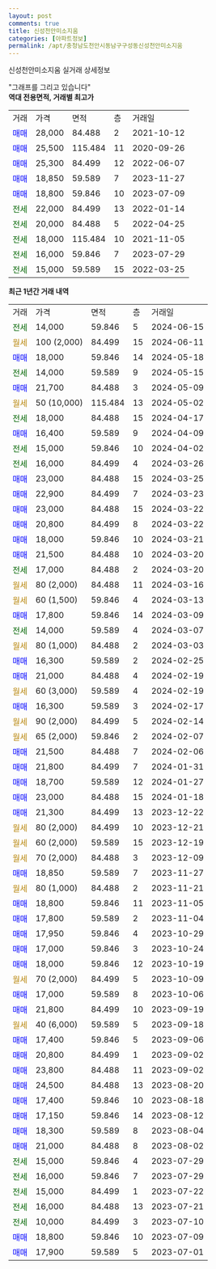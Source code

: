 ```yaml
---
layout: post
comments: true
title: 신성천안미소지움
categories: [아파트정보]
permalink: /apt/충청남도천안시동남구구성동신성천안미소지움
---
```


신성천안미소지움 실거래 상세정보

<script type="text/javascript">
  google.charts.load('current', {'packages':['line', 'corechart']});
  google.charts.setOnLoadCallback(drawChart);

  function drawChart() {
    var data = new google.visualization.DataTable();
    data.addColumn('date', '거래일');
    data.addColumn('number', "매매");
    data.addColumn('number', "전세");
    data.addColumn('number', "전매");

    data.addRows([[new Date(Date.parse("2024-06-15")), null, 14000, null], [new Date(Date.parse("2024-06-11")), null, null, null], [new Date(Date.parse("2024-05-18")), 18000, null, null], [new Date(Date.parse("2024-05-15")), null, 14000, null], [new Date(Date.parse("2024-05-09")), 21700, null, null], [new Date(Date.parse("2024-05-02")), null, null, null], [new Date(Date.parse("2024-04-17")), null, 18000, null], [new Date(Date.parse("2024-04-09")), 16400, null, null], [new Date(Date.parse("2024-04-02")), null, 15000, null], [new Date(Date.parse("2024-03-26")), null, 16000, null], [new Date(Date.parse("2024-03-25")), 23000, null, null], [new Date(Date.parse("2024-03-23")), 22900, null, null], [new Date(Date.parse("2024-03-22")), 23000, null, null], [new Date(Date.parse("2024-03-22")), 20800, null, null], [new Date(Date.parse("2024-03-21")), 18000, null, null], [new Date(Date.parse("2024-03-20")), 21500, null, null], [new Date(Date.parse("2024-03-20")), null, 17000, null], [new Date(Date.parse("2024-03-16")), null, null, null], [new Date(Date.parse("2024-03-13")), null, null, null], [new Date(Date.parse("2024-03-09")), 17800, null, null], [new Date(Date.parse("2024-03-07")), null, 14000, null], [new Date(Date.parse("2024-03-03")), null, null, null], [new Date(Date.parse("2024-02-25")), 16300, null, null], [new Date(Date.parse("2024-02-19")), 21000, null, null], [new Date(Date.parse("2024-02-19")), null, null, null], [new Date(Date.parse("2024-02-17")), 16300, null, null], [new Date(Date.parse("2024-02-14")), null, null, null], [new Date(Date.parse("2024-02-07")), null, null, null], [new Date(Date.parse("2024-02-06")), 21500, null, null], [new Date(Date.parse("2024-01-31")), 21800, null, null], [new Date(Date.parse("2024-01-27")), 18700, null, null], [new Date(Date.parse("2024-01-18")), 23000, null, null], [new Date(Date.parse("2023-12-22")), 21300, null, null], [new Date(Date.parse("2023-12-21")), null, null, null], [new Date(Date.parse("2023-12-19")), null, null, null], [new Date(Date.parse("2023-12-09")), null, null, null], [new Date(Date.parse("2023-11-27")), 18850, null, null], [new Date(Date.parse("2023-11-21")), null, null, null], [new Date(Date.parse("2023-11-05")), 18800, null, null], [new Date(Date.parse("2023-11-04")), 17800, null, null], [new Date(Date.parse("2023-10-29")), 17950, null, null], [new Date(Date.parse("2023-10-24")), 17000, null, null], [new Date(Date.parse("2023-10-19")), 18000, null, null], [new Date(Date.parse("2023-10-09")), null, null, null], [new Date(Date.parse("2023-10-06")), 17000, null, null], [new Date(Date.parse("2023-09-19")), 21800, null, null], [new Date(Date.parse("2023-09-18")), null, null, null], [new Date(Date.parse("2023-09-06")), 17400, null, null], [new Date(Date.parse("2023-09-02")), 20800, null, null], [new Date(Date.parse("2023-09-02")), 23800, null, null], [new Date(Date.parse("2023-08-20")), 24500, null, null], [new Date(Date.parse("2023-08-18")), 17400, null, null], [new Date(Date.parse("2023-08-12")), 17150, null, null], [new Date(Date.parse("2023-08-04")), 18300, null, null], [new Date(Date.parse("2023-08-02")), 21000, null, null], [new Date(Date.parse("2023-07-29")), null, 15000, null], [new Date(Date.parse("2023-07-29")), null, 16000, null], [new Date(Date.parse("2023-07-22")), null, 15000, null], [new Date(Date.parse("2023-07-21")), null, 16000, null], [new Date(Date.parse("2023-07-10")), null, 10000, null], [new Date(Date.parse("2023-07-09")), 18800, null, null], [new Date(Date.parse("2023-07-01")), 17900, null, null]]);

    var options = {
      hAxis: {
        format: 'yyyy/MM/dd'
      },    
      lineWidth: 0,
      pointsVisible: true,    
      title: '최근 1년간 유형별 실거래가 분포',
      legend: { position: 'bottom' }
    };

    var formatter = new google.visualization.NumberFormat({pattern:'###,###'} );
    formatter.format(data, 1);
    formatter.format(data, 2);
    
    setTimeout(function() {
        var chart = new google.visualization.LineChart(document.getElementById('columnchart_material'));
        chart.draw(data, (options));
        document.getElementById('loading').style.display = 'none';
    }, 200);
  }
</script>


<div id="loading" style="z-index:20; display: block; margin-left: 0px">"그래프를 그리고 있습니다"</div>
<div id="columnchart_material" style="width: 95%; margin-left: 0px; display: block"></div>
<!-- contents start -->
<b>역대 전용면적, 거래별 최고가</b>
<table class="sortable">
    <tr>
      <td>거래</td>
      <td>가격</td>
      <td>면적</td>
      <td>층</td>
      <td>거래일</td>
    </tr>
        <tr>
          <td><a style="color: blue">매매</a></td>
          <td>28,000</td>
          <td>84.488</td>
          <td>2</td>
          <td>2021-10-12</td>
        </tr>            <tr>
          <td><a style="color: blue">매매</a></td>
          <td>25,500</td>
          <td>115.484</td>
          <td>11</td>
          <td>2020-09-26</td>
        </tr>            <tr>
          <td><a style="color: blue">매매</a></td>
          <td>25,300</td>
          <td>84.499</td>
          <td>12</td>
          <td>2022-06-07</td>
        </tr>            <tr>
          <td><a style="color: blue">매매</a></td>
          <td>18,850</td>
          <td>59.589</td>
          <td>7</td>
          <td>2023-11-27</td>
        </tr>            <tr>
          <td><a style="color: blue">매매</a></td>
          <td>18,800</td>
          <td>59.846</td>
          <td>10</td>
          <td>2023-07-09</td>
        </tr>        
        <tr>
              <td><a style="color: darkgreen">전세</a></td>
              <td>22,000</td>
              <td>84.499</td>
              <td>13</td>
              <td>2022-01-14</td>
            </tr>            <tr>
              <td><a style="color: darkgreen">전세</a></td>
              <td>20,000</td>
              <td>84.488</td>
              <td>5</td>
              <td>2022-04-25</td>
            </tr>            <tr>
              <td><a style="color: darkgreen">전세</a></td>
              <td>18,000</td>
              <td>115.484</td>
              <td>10</td>
              <td>2021-11-05</td>
            </tr>            <tr>
              <td><a style="color: darkgreen">전세</a></td>
              <td>16,000</td>
              <td>59.846</td>
              <td>7</td>
              <td>2023-07-29</td>
            </tr>            <tr>
              <td><a style="color: darkgreen">전세</a></td>
              <td>15,000</td>
              <td>59.589</td>
              <td>15</td>
              <td>2022-03-25</td>
            </tr>        
    
</table>

<b>최근 1년간 거래 내역</b>

<table class="sortable">
    <tr>
      <td>거래</td>
      <td>가격</td>
      <td>면적</td>
      <td>층</td>
      <td>거래일</td>
    </tr>
    <tr>
      <td><a style="color: darkgreen">전세</a></td>
      <td>14,000</td>
      <td>59.846</td>
      <td>5</td>
      <td>2024-06-15</td>
    </tr>          <tr>
      <td><a style="color: darkgoldenrod">월세</a></td>
      <td>100 (2,000)</td>
      <td>84.499</td>
      <td>15</td>
      <td>2024-06-11</td>
    </tr>          <tr>
      <td><a style="color: blue">매매</a></td>
      <td>18,000</td>
      <td>59.846</td>
      <td>14</td>
      <td>2024-05-18</td>
    </tr>          <tr>
      <td><a style="color: darkgreen">전세</a></td>
      <td>14,000</td>
      <td>59.589</td>
      <td>9</td>
      <td>2024-05-15</td>
    </tr>          <tr>
      <td><a style="color: blue">매매</a></td>
      <td>21,700</td>
      <td>84.488</td>
      <td>3</td>
      <td>2024-05-09</td>
    </tr>          <tr>
      <td><a style="color: darkgoldenrod">월세</a></td>
      <td>50 (10,000)</td>
      <td>115.484</td>
      <td>13</td>
      <td>2024-05-02</td>
    </tr>          <tr>
      <td><a style="color: darkgreen">전세</a></td>
      <td>18,000</td>
      <td>84.488</td>
      <td>15</td>
      <td>2024-04-17</td>
    </tr>          <tr>
      <td><a style="color: blue">매매</a></td>
      <td>16,400</td>
      <td>59.589</td>
      <td>9</td>
      <td>2024-04-09</td>
    </tr>          <tr>
      <td><a style="color: darkgreen">전세</a></td>
      <td>15,000</td>
      <td>59.846</td>
      <td>10</td>
      <td>2024-04-02</td>
    </tr>          <tr>
      <td><a style="color: darkgreen">전세</a></td>
      <td>16,000</td>
      <td>84.499</td>
      <td>4</td>
      <td>2024-03-26</td>
    </tr>          <tr>
      <td><a style="color: blue">매매</a></td>
      <td>23,000</td>
      <td>84.488</td>
      <td>15</td>
      <td>2024-03-25</td>
    </tr>          <tr>
      <td><a style="color: blue">매매</a></td>
      <td>22,900</td>
      <td>84.499</td>
      <td>7</td>
      <td>2024-03-23</td>
    </tr>          <tr>
      <td><a style="color: blue">매매</a></td>
      <td>23,000</td>
      <td>84.488</td>
      <td>15</td>
      <td>2024-03-22</td>
    </tr>          <tr>
      <td><a style="color: blue">매매</a></td>
      <td>20,800</td>
      <td>84.499</td>
      <td>8</td>
      <td>2024-03-22</td>
    </tr>          <tr>
      <td><a style="color: blue">매매</a></td>
      <td>18,000</td>
      <td>59.846</td>
      <td>10</td>
      <td>2024-03-21</td>
    </tr>          <tr>
      <td><a style="color: blue">매매</a></td>
      <td>21,500</td>
      <td>84.488</td>
      <td>10</td>
      <td>2024-03-20</td>
    </tr>          <tr>
      <td><a style="color: darkgreen">전세</a></td>
      <td>17,000</td>
      <td>84.488</td>
      <td>2</td>
      <td>2024-03-20</td>
    </tr>          <tr>
      <td><a style="color: darkgoldenrod">월세</a></td>
      <td>80 (2,000)</td>
      <td>84.488</td>
      <td>11</td>
      <td>2024-03-16</td>
    </tr>          <tr>
      <td><a style="color: darkgoldenrod">월세</a></td>
      <td>60 (1,500)</td>
      <td>59.846</td>
      <td>4</td>
      <td>2024-03-13</td>
    </tr>          <tr>
      <td><a style="color: blue">매매</a></td>
      <td>17,800</td>
      <td>59.846</td>
      <td>14</td>
      <td>2024-03-09</td>
    </tr>          <tr>
      <td><a style="color: darkgreen">전세</a></td>
      <td>14,000</td>
      <td>59.589</td>
      <td>4</td>
      <td>2024-03-07</td>
    </tr>          <tr>
      <td><a style="color: darkgoldenrod">월세</a></td>
      <td>80 (1,000)</td>
      <td>84.488</td>
      <td>2</td>
      <td>2024-03-03</td>
    </tr>          <tr>
      <td><a style="color: blue">매매</a></td>
      <td>16,300</td>
      <td>59.589</td>
      <td>2</td>
      <td>2024-02-25</td>
    </tr>          <tr>
      <td><a style="color: blue">매매</a></td>
      <td>21,000</td>
      <td>84.488</td>
      <td>4</td>
      <td>2024-02-19</td>
    </tr>          <tr>
      <td><a style="color: darkgoldenrod">월세</a></td>
      <td>60 (3,000)</td>
      <td>59.589</td>
      <td>4</td>
      <td>2024-02-19</td>
    </tr>          <tr>
      <td><a style="color: blue">매매</a></td>
      <td>16,300</td>
      <td>59.589</td>
      <td>3</td>
      <td>2024-02-17</td>
    </tr>          <tr>
      <td><a style="color: darkgoldenrod">월세</a></td>
      <td>90 (2,000)</td>
      <td>84.499</td>
      <td>5</td>
      <td>2024-02-14</td>
    </tr>          <tr>
      <td><a style="color: darkgoldenrod">월세</a></td>
      <td>65 (2,000)</td>
      <td>59.846</td>
      <td>2</td>
      <td>2024-02-07</td>
    </tr>          <tr>
      <td><a style="color: blue">매매</a></td>
      <td>21,500</td>
      <td>84.488</td>
      <td>7</td>
      <td>2024-02-06</td>
    </tr>          <tr>
      <td><a style="color: blue">매매</a></td>
      <td>21,800</td>
      <td>84.499</td>
      <td>7</td>
      <td>2024-01-31</td>
    </tr>          <tr>
      <td><a style="color: blue">매매</a></td>
      <td>18,700</td>
      <td>59.589</td>
      <td>12</td>
      <td>2024-01-27</td>
    </tr>          <tr>
      <td><a style="color: blue">매매</a></td>
      <td>23,000</td>
      <td>84.488</td>
      <td>15</td>
      <td>2024-01-18</td>
    </tr>          <tr>
      <td><a style="color: blue">매매</a></td>
      <td>21,300</td>
      <td>84.499</td>
      <td>13</td>
      <td>2023-12-22</td>
    </tr>          <tr>
      <td><a style="color: darkgoldenrod">월세</a></td>
      <td>80 (2,000)</td>
      <td>84.499</td>
      <td>10</td>
      <td>2023-12-21</td>
    </tr>          <tr>
      <td><a style="color: darkgoldenrod">월세</a></td>
      <td>60 (2,000)</td>
      <td>59.589</td>
      <td>15</td>
      <td>2023-12-19</td>
    </tr>          <tr>
      <td><a style="color: darkgoldenrod">월세</a></td>
      <td>70 (2,000)</td>
      <td>84.488</td>
      <td>3</td>
      <td>2023-12-09</td>
    </tr>          <tr>
      <td><a style="color: blue">매매</a></td>
      <td>18,850</td>
      <td>59.589</td>
      <td>7</td>
      <td>2023-11-27</td>
    </tr>          <tr>
      <td><a style="color: darkgoldenrod">월세</a></td>
      <td>80 (1,000)</td>
      <td>84.488</td>
      <td>2</td>
      <td>2023-11-21</td>
    </tr>          <tr>
      <td><a style="color: blue">매매</a></td>
      <td>18,800</td>
      <td>59.846</td>
      <td>11</td>
      <td>2023-11-05</td>
    </tr>          <tr>
      <td><a style="color: blue">매매</a></td>
      <td>17,800</td>
      <td>59.589</td>
      <td>2</td>
      <td>2023-11-04</td>
    </tr>          <tr>
      <td><a style="color: blue">매매</a></td>
      <td>17,950</td>
      <td>59.846</td>
      <td>4</td>
      <td>2023-10-29</td>
    </tr>          <tr>
      <td><a style="color: blue">매매</a></td>
      <td>17,000</td>
      <td>59.846</td>
      <td>3</td>
      <td>2023-10-24</td>
    </tr>          <tr>
      <td><a style="color: blue">매매</a></td>
      <td>18,000</td>
      <td>59.846</td>
      <td>12</td>
      <td>2023-10-19</td>
    </tr>          <tr>
      <td><a style="color: darkgoldenrod">월세</a></td>
      <td>70 (2,000)</td>
      <td>84.499</td>
      <td>5</td>
      <td>2023-10-09</td>
    </tr>          <tr>
      <td><a style="color: blue">매매</a></td>
      <td>17,000</td>
      <td>59.589</td>
      <td>8</td>
      <td>2023-10-06</td>
    </tr>          <tr>
      <td><a style="color: blue">매매</a></td>
      <td>21,800</td>
      <td>84.499</td>
      <td>10</td>
      <td>2023-09-19</td>
    </tr>          <tr>
      <td><a style="color: darkgoldenrod">월세</a></td>
      <td>40 (6,000)</td>
      <td>59.589</td>
      <td>5</td>
      <td>2023-09-18</td>
    </tr>          <tr>
      <td><a style="color: blue">매매</a></td>
      <td>17,400</td>
      <td>59.846</td>
      <td>5</td>
      <td>2023-09-06</td>
    </tr>          <tr>
      <td><a style="color: blue">매매</a></td>
      <td>20,800</td>
      <td>84.499</td>
      <td>1</td>
      <td>2023-09-02</td>
    </tr>          <tr>
      <td><a style="color: blue">매매</a></td>
      <td>23,800</td>
      <td>84.488</td>
      <td>11</td>
      <td>2023-09-02</td>
    </tr>          <tr>
      <td><a style="color: blue">매매</a></td>
      <td>24,500</td>
      <td>84.488</td>
      <td>13</td>
      <td>2023-08-20</td>
    </tr>          <tr>
      <td><a style="color: blue">매매</a></td>
      <td>17,400</td>
      <td>59.846</td>
      <td>10</td>
      <td>2023-08-18</td>
    </tr>          <tr>
      <td><a style="color: blue">매매</a></td>
      <td>17,150</td>
      <td>59.846</td>
      <td>14</td>
      <td>2023-08-12</td>
    </tr>          <tr>
      <td><a style="color: blue">매매</a></td>
      <td>18,300</td>
      <td>59.589</td>
      <td>8</td>
      <td>2023-08-04</td>
    </tr>          <tr>
      <td><a style="color: blue">매매</a></td>
      <td>21,000</td>
      <td>84.488</td>
      <td>8</td>
      <td>2023-08-02</td>
    </tr>          <tr>
      <td><a style="color: darkgreen">전세</a></td>
      <td>15,000</td>
      <td>59.846</td>
      <td>4</td>
      <td>2023-07-29</td>
    </tr>          <tr>
      <td><a style="color: darkgreen">전세</a></td>
      <td>16,000</td>
      <td>59.846</td>
      <td>7</td>
      <td>2023-07-29</td>
    </tr>          <tr>
      <td><a style="color: darkgreen">전세</a></td>
      <td>15,000</td>
      <td>84.499</td>
      <td>1</td>
      <td>2023-07-22</td>
    </tr>          <tr>
      <td><a style="color: darkgreen">전세</a></td>
      <td>16,000</td>
      <td>84.488</td>
      <td>13</td>
      <td>2023-07-21</td>
    </tr>          <tr>
      <td><a style="color: darkgreen">전세</a></td>
      <td>10,000</td>
      <td>84.499</td>
      <td>3</td>
      <td>2023-07-10</td>
    </tr>          <tr>
      <td><a style="color: blue">매매</a></td>
      <td>18,800</td>
      <td>59.846</td>
      <td>10</td>
      <td>2023-07-09</td>
    </tr>          <tr>
      <td><a style="color: blue">매매</a></td>
      <td>17,900</td>
      <td>59.589</td>
      <td>5</td>
      <td>2023-07-01</td>
    </tr>      </table>
<!-- contents end -->    

